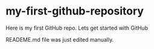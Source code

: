 # my-first-github-repository
Here is my first GitHub repo. Lets get started with GitHub

READEME.md file was just edited manually.
